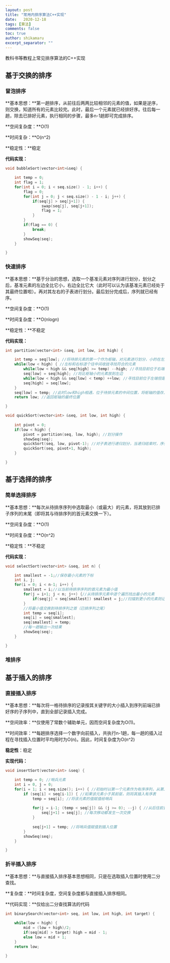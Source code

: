 ```yaml
---
layout: post
title: "常用内排序算法C++实现"
date:   2020-12-18
tags: [算法]
comments: false
toc: true
author: shikamaru
excerpt_separator: ""
---
```

教科书等教程上常见排序算法的C++实现

## 基于交换的排序

### 冒泡排序

**基本思想：**第一趟排序，从前往后两两比较相邻的元素的值，如果是逆序，则交换，知道所有的元素比较完。此时，最后一个元素就已经排好序。往后每一趟，除去已排好元素，执行相同的步骤，最多n-1趟即可完成排序。

**空间复杂度：**O(1)

**时间复杂：**O(n^2)

**稳定性：**稳定

**代码实现：**

```c++
void bubbleSort(vector<int>&seq) {

    int temp = 0;
    int flag = 1;
    for(int i = 0; i < seq.size() - 1; i++) {
        flag = 0;
        for(int j = 0; j < seq.size() - 1 - i; j++) {
            if(seq[j] > seq[j+1]) {
                swap(seq[j], seq[j+1]);
                flag = 1;
            }
        }
        if(flag == 0) {
            break;
        }
        showSeq(seq);
    }

}
```



### 快速排序

**基本思想：**基于分治的思想，选取一个基准元素对序列进行划分，划分之后，基准元素的左边全比它小，右边全比它大（此时可以认为该基准元素已经处于其最终位置啦）。再对其左右的子表进行划分。最后划分完成后，序列就已经有序。

**空间复杂度：**O(1)

**时间复杂度：**O(nlogn)

**稳定性：**不稳定

**代码实现：**

```c++
int partition(vector<int> &seq, int low, int high) {

    int temp = seq[low]; //将待排元素的第一个作为枢轴，对元素进行划分，小的在左边，大的在右边
    while(low < high) { //左标和右标逐个往中间收拢寻找符合的元素
        while(low < high && seq[high] >= temp) --high; //寻找目前位于右端但是小于枢轴的元素，找到后停止
        seq[low] = seq[high]; //将比枢轴小的元素放到左边
        while(low < high && seq[low] < temp) ++low; //寻找目前位于左端但是大于枢轴的元素，找到后停止
        seq[high] = seq[low];
    }
    seq[low] = temp; //此时low和high相遇，位于待排元素的中间位置，将枢轴的值存入
    return low; //返回枢轴的最终位置

}

void quickSort(vector<int> &seq, int low, int high) {
    
    int pivot = 0;
    if(low < high) {
        pivot = partition(seq, low, high); //划分操作
        showSeq(seq);
        quickSort(seq, low, pivot-1); //对子表进行递归划分，当递归结束时，序列便已经有序
        quickSort(seq, pivot+1, high);
    }

}
```



## 基于选择的排序

### 简单选择排序

**基本思想：**每次从待排序序列中选取最小（或最大）的元素，将其放到已排子序列的末尾（即将其与待排序列的首元素交换一下）。

**空间复杂度：**O(1)

**时间复杂度：**O(n^2)

**稳定性：**不稳定

**代码实现：**

```c++
void selectSort(vector<int> &seq, int n) {

    int smallest = -1;//保存最小元素的下标
    int i, j;
    for(i = 0; i < n-1; i++) {
        smallest = i;//以当前待排序序列的首元素为最小值
        for(j = i+1; j < n; j++) {//从待排序元素中逐个遍历找出最小的元素
            if(seq[j] < seq[smallest]) smallest = j;//扫描到更小的元素则记下其下标
        }
        //将最小值交换到待排序列之首（已排序列之尾）
        int temp = seq[i];
        seq[i] = seq[smallest];
        seq[smallest] = temp;
        //每一趟输出一次结果
        showSeq(seq);
    }

}
```



### 堆排序

## 基于插入的排序

### 直接插入排序

**基本思想：**每次将一格待排序的记录按其关键字的大小插入到序列前端已排好序的子序列中，直到全部记录插入完成。

**空间效率：**仅使用了常数个辅助单元，因而空间复杂度为O(1)。

**时间效率：**每趟排序选择一个数字向前插入，共执行n-1趟，每一趟的插入过程在寻找插入位置时平均用时为O(n)。因此，时间复杂度为O(n^2)

**稳定性**：稳定

**实现代码：**

```c++
void insertSort(vector<int> &seq) {

    int temp = 0; //哨兵元素
    int i = 0, j = 0;
    for(i = 1; i < seq.size(); i++) { //初始时以第一个元素作为有序序列，从第二个元素开始比较
        if (seq[i] < seq[i-1]) { //如果该元素小于其前驱，则将其插入有序表
            temp = seq[i]; //将该元素的值赋值给哨兵
        
            for(j = i-1; (temp < seq[j]) && (j >= 0); --j) { //从后往前查找插入的位置(注意j的大小，不要溢出到负值)
                seq[j+1] = seq[j]; //每次移动都发生一次交换
            }
            
            seq[j+1] = temp; //将哨兵值赋值到插入位置
        }
        showSeq(seq);
    }

}
```



### 折半插入排序

**基本思想：**与直接插入排序基本思想相同，只是在选取插入位置时使用二分查找。

**复杂度：**时间复杂度，空间复杂度都与直接插入排序相同。

**代码实现：**仅给出二分查找算法的代码

```c++
int binarySearch(vector<int> seq, int low, int high, int target) {
    
    while(low < high) {
        mid = (low + high)/2;
        if(seq[mid] > target) high = mid - 1;
        else low = mid + 1;
    }
    return low;
    
}
```

